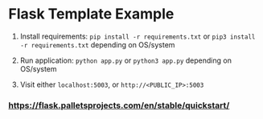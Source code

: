 # Flask Template Example

1. Install requirements: `pip install -r requirements.txt` or `pip3 install -r requirements.txt` depending on OS/system

2. Run application: `python app.py` or `python3 app.py` depending on OS/system 

3. Visit either `localhost:5003`, or `http://<PUBLIC_IP>:5003`


###  https://flask.palletsprojects.com/en/stable/quickstart/ 

